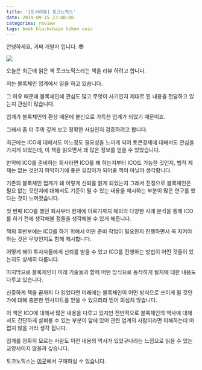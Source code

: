 ```yaml
---
title: '[도서리뷰] 토크노믹스'
date: 2019-09-15 23:48:00
categories: review
tags: book blockchain token coin
---
```


안녕하세요, 괴짜 개발자 입니다. 😎

<img src='https://firebasestorage.googleapis.com/v0/b/github-blog-39e5f.appspot.com/o/%E1%84%90%E1%85%A9%E1%84%8F%E1%85%B3%E1%84%82%E1%85%A9%E1%84%86%E1%85%B5%E1%86%A8%E1%84%89%E1%85%B3.jpg?alt=media&token=889364a6-619a-426e-a3fa-935f59f78706'/>

오늘은 최근에 읽은 책 토크노믹스라는 책을 리뷰 하려고 합니다.

저는 블록체인 업계에서 일을 하고 있습니다.

그 이유 때문에 블록체인에 관심도 많고 무엇이 사기인지 제대로 된 내용을 전달하고 있는지 관심이 많습니다.

업계가 블록체인의 환상 때문에 불신으로 가득찬 업계가 되었기 때문이죠.

그래서 좀 더 주의 깊게 보고 정확한 사실인지 검증하려고 합니다.

최근에는 ICO에 대해서도 어느정도 필요성을 느끼게 되어 토큰경제에 대해서도 관심을 가지게 되었는데, 이 책을 읽으면서 꽤 많은 정보를 얻을 수 있었습니다.

만약에 ICO를 준비하는 회사라면 ICO를 왜 하는지부터 ICO드 가능한 것인지, 법적 제재는 없는 것인지 파악하기에 좋은 길잡이가 되어줄 책이 아닐까 생각합니다.

기존의 블록체인 업계가 왜 이렇게 신뢰를 잃게 되었는지 그래서 진정으로 블록체인은 필요 없는 것인지에 대해서도 기준이 될 수 있는 내용을 제시하는 부분이 많은 연구를 했다는 것이 느껴졌습니다.

첫 번째 ICO를 했던 회사부터 현재에 이르기까지 해외의 다양한 사례 분석을 통해 ICO를 하기 전에 생각해볼 점들을 생각해볼 수 있게 해줍니다.

책의 후반부에는 ICO를 하기 위해서 어떤 준비 작업이 필요한지 진행하면서 꼭 지켜야 하는 것은 무엇인지도 함께 제시합니다.

어떻게 해야 투자자들에게 신뢰를 받을 수 있고 ICO를 진행하는 방법이 어떤 것들이 있는지도 상세히 다룹니다.

마지막으로 블록체인이 미래 기술들과 함께 어떤 방식으로 동작하게 될지에 대한 내용도 다루고 있습니다.

신중하게 책을 끝까지 다 읽었다면 미래에는 블록체인이 어떤 방식으로 쓰이게 될 것인가에 대해 충분한 인사이트를 얻을 수 있으리라 믿어 의심치 않습니다.

이 책은 ICO에 대해서 많은 내용을 다루고 있지만 전반적으로 블록체인의 역사에 대해서도 간단하게 살펴볼 수 있는 부분이 앞에 있어 관련 업계의 사람이라면 이해하는데 어렵지 않을 거라 생각 됩니다.

업계를 정확히 모르는 사람도 이런 내용의 역사가 있었구나라는 느낌으로 읽을 수 있는 교양서이지 않을까 싶습니다.

토크노믹스는 [이곳](http://www.hanbit.co.kr/store/books/look.php?p_code=B4738765356)에서 구매하실 수 있습니다.